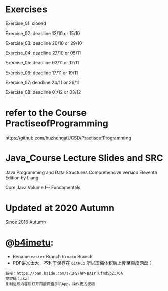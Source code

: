 # Exercises 
Exercise_01: closed 

Exercise_02: deadline 13/10 or 15/10

Exercise_03: deadline 20/10 or 29/10

Exercise_04: deadline 27/10 or 05/11 

Exercise_05: deadline 03/11 or 12/11 

Exercise_06: deadline 17/11 or 19/11

Exercise_07: deadline 24/11 or 26/11

Exercise_08: deadline 01/12 or 03/12

# refer to the Course PractiseofProgramming
<https://github.com/huzhengatUCSD/PractiseofProgramming>

# Java_Course Lecture Slides and SRC
Java Programming and Data Structures Comprehensive version Eleventh Edition by Liang  

Core Java Volume I-- Fundamentals  

# Updated at 2020 Autumn 
Since 2016 Autumn

# @[b4imetu](https://github.com/b4imetu):
- Rename `master` Branch to `main` Branch
- PDF讲义太大，不利于保存在 `GitHub` 所以压缩体积后上传至百度网盘：

```
链接：https://pan.baidu.com/s/1P9FhP-BAIrTUfmd5bZ17QA
提取码：akzf
复制这段内容后打开百度网盘手机App，操作更方便哦
```